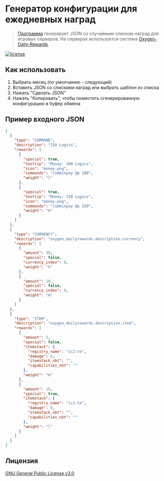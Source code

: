 # Генератор конфигурации для ежедневных наград

> [Программа](https://logicworlds.github.io/RewardsConfiguration) генерирует JSON со случайным списком наград для игровых серверов. На серверах используется система [Oxygen-Daily-Rewards](https://github.com/AustereTony-MCMods/Oxygen-Daily-Rewards/).

[![license](https://img.shields.io/github/license/LogicWorlds/RewardsConfiguration?color=0277bd&style=flat-square)](https://github.com/LogicWorlds/RewardsConfiguration/blob/master/LICENSE)

## Как использовать

1. Выбрать месяц (по умолчанию - следующий)
2. Вставить JSON со списками наград или выбрать шаблон из списка
3. Нажать "Сделать JSON"
4. Нажать "Копировать", чтобы поместить сгенерированную конфигурацию в буфер обмена

## Пример входного JSON

```json
[
  {
    "type": "COMMAND",
    "description": "150 Logics",
    "rewards": [
      {
        "special": true,
        "tooltip": "Money: 100 Logics",
        "icon": "money.png",
        "commands": "/adminpay @p 100",
        "weight": "l"
      },
      {
        "special": true,
        "tooltip": "Money: 150 Logics",
        "icon": "money.png",
        "commands": "/adminpay @p 150",
        "weight": "m"
      }
    ]
  },
  {
    "type": "CURRENCY",
    "description": "oxygen_dailyrewards.description.currency",
    "rewards": [
      {
        "amount": 30,
        "special": false,
        "currency_index": 0,
        "weight": "h"
      },
      {
        "amount": 10,
        "special": false,
        "currency_index": 0,
        "weight": "m"
      }
    ]
  },
  {
    "type": "ITEM",
    "description": "oxygen_dailyrewards.description.item",
    "rewards": [
      {
        "amount": 5,
        "special": false,
        "itemstack": {
          "registry_name": "ic2:te",
          "damage": 8,
          "itemstack_nbt": "",
          "capabilities_nbt": ""
        },
        "weight": "m"
      },
      {
        "amount": 15,
        "special": true,
        "itemstack": {
          "registry_name": "ic2:te",
          "damage": 8,
          "itemstack_nbt": "",
          "capabilities_nbt": ""
        },
        "weight": "l"
      }
    ]
  }
]
```

## Лицензия

[GNU General Public License v3.0](https://github.com/LogicWorlds/RewardsConfiguration/blob/master/LICENSE)
